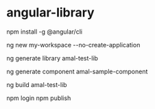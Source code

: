 # angular-library

npm install -g @angular/cli

ng new my-workspace --no-create-application

ng generate library amal-test-lib

ng generate component amal-sample-component

ng build amal-test-lib

npm login
npm publish
